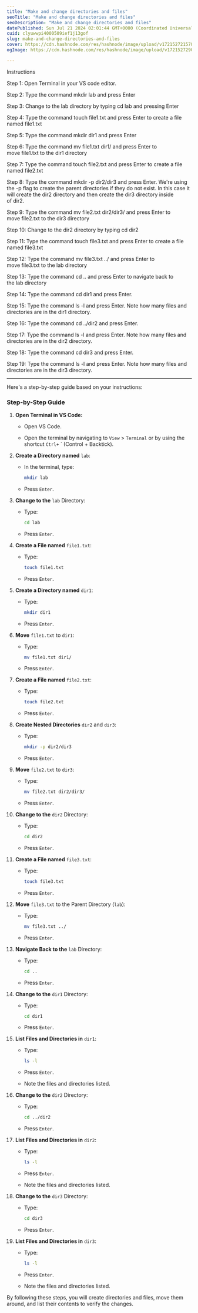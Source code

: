 ```yaml
---
title: "Make and change directories and files"
seoTitle: "Make and change directories and files"
seoDescription: "Make and change directories and files"
datePublished: Sun Jul 21 2024 02:01:44 GMT+0000 (Coordinated Universal Time)
cuid: clyuwwpi4000509ief1j13gof
slug: make-and-change-directories-and-files
cover: https://cdn.hashnode.com/res/hashnode/image/upload/v1721527215788/00502333-6480-476f-a958-7ee4020408f9.png
ogImage: https://cdn.hashnode.com/res/hashnode/image/upload/v1721527290637/fa790732-ba1e-4eac-b899-b0ff9e1a0c8f.png

---
```


Instructions

Step 1: Open Terminal in your VS code editor.

Step 2: Type the command mkdir lab and press Enter

Step 3: Change to the lab directory by typing cd lab and pressing Enter

Step 4: Type the command touch file1.txt and press Enter to create a file named file1.txt

Step 5: Type the command mkdir dir1 and press Enter

Step 6: Type the command mv file1.txt dir1/ and press Enter to move file1.txt to the dir1 directory

Step 7: Type the command touch file2.txt and press Enter to create a file named file2.txt

Step 8: Type the command mkdir -p dir2/dir3 and press Enter. We're using the -p flag to create the parent directories if they do not exist. In this case it will create the dir2 directory and then create the dir3 directory inside of dir2.

Step 9: Type the command mv file2.txt dir2/dir3/ and press Enter to move file2.txt to the dir3 directory

Step 10: Change to the dir2 directory by typing cd dir2

Step 11: Type the command touch file3.txt and press Enter to create a file named file3.txt

Step 12: Type the command mv file3.txt ../ and press Enter to move file3.txt to the lab directory

Step 13: Type the command cd .. and press Enter to navigate back to the lab directory

Step 14: Type the command cd dir1 and press Enter.

Step 15: Type the command ls -l and press Enter. Note how many files and directories are in the dir1 directory.

Step 16: Type the command cd ../dir2 and press Enter.

Step 17: Type the command ls -l and press Enter. Note how many files and directories are in the dir2 directory.

Step 18: Type the command cd dir3 and press Enter.

Step 19: Type the command ls -l and press Enter. Note how many files and directories are in the dir3 directory.

---

Here's a step-by-step guide based on your instructions:

### Step-by-Step Guide

1. **Open Terminal in VS Code:**
    
    * Open VS Code.
        
    * Open the terminal by navigating to `View` &gt; `Terminal` or by using the shortcut `Ctrl+` \` (Control + Backtick).
        
2. **Create a Directory named** `lab`:
    
    * In the terminal, type:
        
        ```bash
        mkdir lab
        ```
        
    * Press `Enter`.
        
3. **Change to the** `lab` Directory:
    
    * Type:
        
        ```bash
        cd lab
        ```
        
    * Press `Enter`.
        
4. **Create a File named** `file1.txt`:
    
    * Type:
        
        ```bash
        touch file1.txt
        ```
        
    * Press `Enter`.
        
5. **Create a Directory named** `dir1`:
    
    * Type:
        
        ```bash
        mkdir dir1
        ```
        
    * Press `Enter`.
        
6. **Move** `file1.txt` to `dir1`:
    
    * Type:
        
        ```bash
        mv file1.txt dir1/
        ```
        
    * Press `Enter`.
        
7. **Create a File named** `file2.txt`:
    
    * Type:
        
        ```bash
        touch file2.txt
        ```
        
    * Press `Enter`.
        
8. **Create Nested Directories** `dir2` and `dir3`:
    
    * Type:
        
        ```bash
        mkdir -p dir2/dir3
        ```
        
    * Press `Enter`.
        
9. **Move** `file2.txt` to `dir3`:
    
    * Type:
        
        ```bash
        mv file2.txt dir2/dir3/
        ```
        
    * Press `Enter`.
        
10. **Change to the** `dir2` Directory:
    
    * Type:
        
        ```bash
        cd dir2
        ```
        
    * Press `Enter`.
        
11. **Create a File named** `file3.txt`:
    
    * Type:
        
        ```bash
        touch file3.txt
        ```
        
    * Press `Enter`.
        
12. **Move** `file3.txt` to the Parent Directory (`lab`):
    
    * Type:
        
        ```bash
        mv file3.txt ../
        ```
        
    * Press `Enter`.
        
13. **Navigate Back to the** `lab` Directory:
    
    * Type:
        
        ```bash
        cd ..
        ```
        
    * Press `Enter`.
        
14. **Change to the** `dir1` Directory:
    
    * Type:
        
        ```bash
        cd dir1
        ```
        
    * Press `Enter`.
        
15. **List Files and Directories in** `dir1`:
    
    * Type:
        
        ```bash
        ls -l
        ```
        
    * Press `Enter`.
        
    * Note the files and directories listed.
        
16. **Change to the** `dir2` Directory:
    
    * Type:
        
        ```bash
        cd ../dir2
        ```
        
    * Press `Enter`.
        
17. **List Files and Directories in** `dir2`:
    
    * Type:
        
        ```bash
        ls -l
        ```
        
    * Press `Enter`.
        
    * Note the files and directories listed.
        
18. **Change to the** `dir3` Directory:
    
    * Type:
        
        ```bash
        cd dir3
        ```
        
    * Press `Enter`.
        
19. **List Files and Directories in** `dir3`:
    
    * Type:
        
        ```bash
        ls -l
        ```
        
    * Press `Enter`.
        
    * Note the files and directories listed.
        

By following these steps, you will create directories and files, move them around, and list their contents to verify the changes.